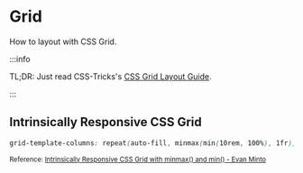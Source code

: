 # Grid

How to layout with CSS Grid.

:::info

TL;DR: Just read CSS-Tricks's [CSS Grid Layout Guide](https://css-tricks.com/snippets/css/complete-guide-grid/).

:::

## Intrinsically Responsive CSS Grid

```css
grid-template-columns: repeat(auto-fill, minmax(min(10rem, 100%), 1fr));
```

<small>Reference: <a href="https://evanminto.com/blog/intrinsically-responsive-css-grid-minmax-min/" target="_blank" rel="noopener noreferrer">Intrinsically Responsive CSS Grid with minmax() and min() - Evan Minto</a></small>
